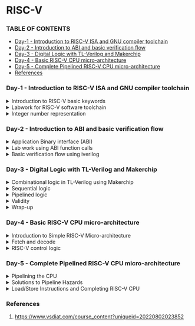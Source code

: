 # RISC-V

### TABLE OF CONTENTS
- [Day-1 - Introduction to RISC-V ISA and GNU compiler toolchain](#day-1---introduction-to-risc-v-isa-and-gnu-compiler-toolchain)
- [Day-2 - Introduction to ABI and basic verification flow](#day-2---introduction-to-abi-and-basic-verification-flow)
- [Day-3 - Digital Logic with TL-Verilog and Makerchip](#day-3---digital-logic-with-tv-verilog-and-makerchip)
- [Day-4 - Basic RISC-V CPU micro-architecture](#day-4---basic-risc-v-cpu-micro-architecture)
- [Day-5 - Complete Pipelined RISC-V CPU micro-architecture](#day-5---complete-pipelined-risc-v-cpu-micro-architecture)
- [References](#references)


### Day-1 - Introduction to RISC-V ISA and GNU compiler toolchain  
<details>
<summary>
Introduction to RISC-V basic keywords 
</summary>

- **RISC-V**: It is the medium of communicating with the computer. It is also known as Instruction Set Architecture(ISA). If we want to run a C-program on a computer, it is first converted into an assembly level language and further this is ocnverted into machine language i.e; binary which is the only language understood by the computer. We reuire another interface between the RISC-V and the computer, which is Hardware description language.  

- Inorder to run a software on a system/hardware, we will make use of a system called System Software. This system software mainlt consists of 3 blocks: OS, Compiler and Assembler. 
</details>

<details>
<summary>
Labwork for RISC-V software toolchain  
</summary>

 1. Let us start with a simple c-program with name 'sum1ton.c'. The code is as follows:
 ```
 #include <stdio.h>
 int main() {
	int i, sum = 0, n = 100;
	for (i=1; i <= n; ++i) {
	sum += i;
	}
	printf("Sum of numbers from 1 to %d is %d\n", n, sum);
	return 0;
}
```
The implementation  and the output of the above code is shown here: <img width="500" alt="image" src="https://github.com/Lasya-G/Risc_V/assets/140998582/74e7cf59-fbe2-4be7-92ae-5f837592adb2">  

2. Let us now compile the sum1ton.c file using risc-v simulator using following codes:
```
$ riscv64-unknown-elf-gcc -O1 -mabi=lp64 -march=rv64i -o sum1ton.o sum1ton.c
$ riscv64-unknown-elf-objdump -d sum1ton.o | less
```
The main content assembly code is as follows:  
<img width="500" alt="image" src="https://github.com/Lasya-G/Risc_V/assets/140998582/c7709eef-f164-40f3-84b2-d99b735199dd">  

Let us run the same using a slightly different command and observe the output:
```
$ riscv64-unknown-elf-gcc -Ofast -mabi=lp64 -march=rv64i -o sum1ton.o sum1ton.c
$ riscv64-unknown-elf-objdump -d sum1ton.o | less
```
<img  width="500"  alt="image" src="https://github.com/Lasya-G/Risc_V/assets/140998582/6ebbf3f7-212f-4eaa-948d-16b6f22c37a3">  

3. Now, let us learn how to get the output to display even when we run code using the RISC-V compiler:
```
spike pk sum1ton.o
```

<img width="500" alt="image" src="https://github.com/Lasya-G/Risc_V/assets/140998582/f1aa123e-76f0-4a33-a344-f8198a695828">    


Let us now debug the above:  
<img width="500" alt="image" src="https://github.com/Lasya-G/Risc_V/assets/140998582/29383d37-177e-4893-a17d-2b9fc611fe97">  
 
</details>

<details>
<summary>
Integer number representation
</summary>
</details>

### Day-2 - Introduction to ABI and basic verification flow  

<details>
<summary>
 Application Binary interface (ABI) 
</summary>
</details>

<details>
<summary>
Lab work using ABI function calls
</summary>
</details>

<details>
<summary>
Basic verification flow using iverilog 
</summary>
</details>


### Day-3 - Digital Logic with TL-Verilog and Makerchip  

<details>
<summary>
Combinational logic in TL-Verilog using Makerchip 
</summary>
</details>

<details>
<summary>
Sequential logic 
</summary>
</details>

<details>
<summary>
Pipelined logic 
</summary>
</details>

<details>
<summary>
Validity 
</summary>
</details>

<details>
<summary>
Wrap-up 
</summary>
</details>

### Day-4 - Basic RISC-V CPU micro-architecture

<details>
<summary>
Introduction to Simple RISC-V Micro-architecture 
</summary>
</details>

<details>
<summary>
Fetch and decode 
</summary>
</details>

<details>
<summary>
RISC-V control logic
</summary>
</details>

### Day-5 - Complete Pipelined RISC-V CPU micro-architecture  

<details>
<summary>
Pipelining the CPU 
</summary>
</details>

<details>
<summary>
Solutions to Pipeline Hazards 
</summary>
</details>

<details>
<summary>
Load/Store Instructions and Completing RISC-V CPU
</summary>
</details> 


### References  
1. https://www.vsdiat.com/course_content?uniqueid=20220802023852  

